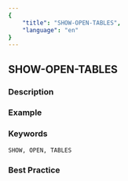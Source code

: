 ```yaml
---
{
    "title": "SHOW-OPEN-TABLES",
    "language": "en"
}
---
```


## SHOW-OPEN-TABLES

### Description

### Example

### Keywords

    SHOW, OPEN, TABLES

### Best Practice

